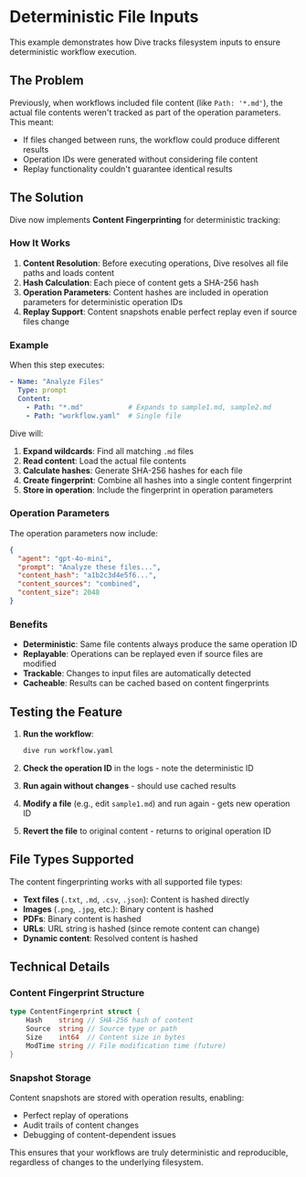 # Deterministic File Inputs

This example demonstrates how Dive tracks filesystem inputs to ensure deterministic workflow execution.

## The Problem

Previously, when workflows included file content (like `Path: '*.md'`), the actual file contents weren't tracked as part of the operation parameters. This meant:

- If files changed between runs, the workflow could produce different results
- Operation IDs were generated without considering file content
- Replay functionality couldn't guarantee identical results

## The Solution

Dive now implements **Content Fingerprinting** for deterministic tracking:

### How It Works

1. **Content Resolution**: Before executing operations, Dive resolves all file paths and loads content
2. **Hash Calculation**: Each piece of content gets a SHA-256 hash
3. **Operation Parameters**: Content hashes are included in operation parameters for deterministic operation IDs
4. **Replay Support**: Content snapshots enable perfect replay even if source files change

### Example

When this step executes:

```yaml
- Name: "Analyze Files"  
  Type: prompt
  Content:
    - Path: "*.md"           # Expands to sample1.md, sample2.md
    - Path: "workflow.yaml"  # Single file
```

Dive will:

1. **Expand wildcards**: Find all matching `.md` files
2. **Read content**: Load the actual file contents
3. **Calculate hashes**: Generate SHA-256 hashes for each file
4. **Create fingerprint**: Combine all hashes into a single content fingerprint
5. **Store in operation**: Include the fingerprint in operation parameters

### Operation Parameters

The operation parameters now include:

```json
{
  "agent": "gpt-4o-mini",
  "prompt": "Analyze these files...",
  "content_hash": "a1b2c3d4e5f6...",
  "content_sources": "combined", 
  "content_size": 2048
}
```

### Benefits

- **Deterministic**: Same file contents always produce the same operation ID
- **Replayable**: Operations can be replayed even if source files are modified
- **Trackable**: Changes to input files are automatically detected
- **Cacheable**: Results can be cached based on content fingerprints

## Testing the Feature

1. **Run the workflow**:
   ```bash
   dive run workflow.yaml
   ```

2. **Check the operation ID** in the logs - note the deterministic ID

3. **Run again without changes** - should use cached results

4. **Modify a file** (e.g., edit `sample1.md`) and run again - gets new operation ID

5. **Revert the file** to original content - returns to original operation ID

## File Types Supported

The content fingerprinting works with all supported file types:

- **Text files** (`.txt`, `.md`, `.csv`, `.json`): Content is hashed directly
- **Images** (`.png`, `.jpg`, etc.): Binary content is hashed
- **PDFs**: Binary content is hashed  
- **URLs**: URL string is hashed (since remote content can change)
- **Dynamic content**: Resolved content is hashed

## Technical Details

### Content Fingerprint Structure

```go
type ContentFingerprint struct {
    Hash    string // SHA-256 hash of content
    Source  string // Source type or path
    Size    int64  // Content size in bytes  
    ModTime string // File modification time (future)
}
```

### Snapshot Storage

Content snapshots are stored with operation results, enabling:

- Perfect replay of operations
- Audit trails of content changes
- Debugging of content-dependent issues

This ensures that your workflows are truly deterministic and reproducible, regardless of changes to the underlying filesystem. 